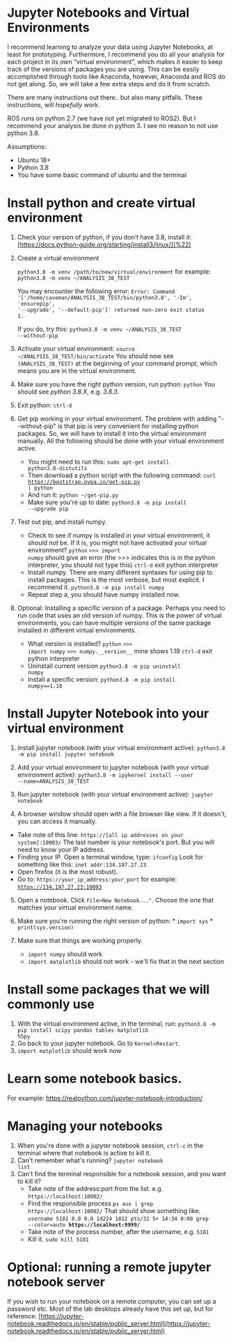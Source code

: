 # Jupyter Notebooks and Virtual Environments
I recommend learning to analyze your data using Jupyter Notebooks, at least for prototyping. Furthermore, I recommend you do all your analysis for each project in its own “virtual environment”, which makes it easier to keep track of the versions of packages you are using. This can be easily accomplished through tools like Anaconda, however, Anaconda and ROS do not get along. So, we will take a few extra steps and do it from scratch.

There are many instructions out there.. but also many pitfalls. These instructions, will _hopefully_ work.

ROS runs on python 2.7 (we have not yet migrated to ROS2). But I recommend your analysis be done in python 3. I see no reason to not use python 3.8.

Assumptions:
* Ubuntu 18+
* Python 3.8
* You have some basic command of ubuntu and the terminal

# Install python and create virtual environment

1. Check your version of python, if you don’t have 3.8, install it: [https://docs.python-guide.org/starting/install3/linux/](%22)

 
2. Create a virtual environment

   <code>python3.8 -m venv /path/to/new/virtual/environment</code>
  for example:
  <code>python3.8 -m venv ~/ANALYSIS_38_TEST</code>
  
    You may encounter the following error:
   <code>Error: Command '['/home/caveman/ANALYSIS_38_TEST/bin/python3.8', '-Im', 'ensurepip', '--upgrade', '--default-pip']' returned non-zero exit status 1.</code>

    If you do, try this:
    <code>python3.8 -m venv ~/ANALYSIS_38_TEST --without-pip</code>

3. Activate your virtual environment:
	<code>source ~/ANALYSIS_38_TEST/bin/activate</code>
	You should now see <code>(ANALYSIS_38_TEST)</code> at the beginning of your command prompt, which means you are in the virtual environment. 

4. Make sure you have the right python version, run python:
	<code>python</code>
	You should see _python 3.8.X_, e.g. _3.8.3_. 
	
5. Exit python:
	<code>ctrl-d</code>

6. Get pip working in your virtual environment. The problem with adding "--without-pip" is that pip is very convenient for installing python packages. So, we will have to install it into the virtual environment manually. All the following should be done with your virtual environment active.
	* You might need to run this: 
	<code>sudo apt-get install python3.8-distutils</code>
	* Then download a python script with the following command:
	<code>curl https://bootstrap.pypa.io/get-pip.py | python</code>
	* And run it:
	<code>python ~/get-pip.py</code>
	* Make sure you're up to date:
	<code>python3.8 -m pip install --upgrade pip</code>

7. Test out pip, and install numpy.
	* Check to see if numpy is installed in your virtual environment, it should *not* be. If it is, you might not have activated your virtual environment?
	<code>python</code> 
	<code>>>> import numpy</code> should give an error (the >>> indicates this is in the python interpreter, you should not type this)
	<code>ctrl-d</code> exit python interpreter
	* Install numpy. There are many different syntaxes for using pip to install packages. This is the most verbose, but most explicit. I recommend it.
	<code>python3.8 -m pip install numpy</code>
	* Repeat step a, you should have numpy installed now. 

8. Optional: Installing a specific version of a package. Perhaps you need to run code that uses an old version of numpy. This is the power of virtual environments, you can have multiple versions of the same package installed in different virtual environments. 
   * What version is installed?
   <code>python</code>
   <code>>>> import numpy</code>
   <code>>>> numpy.&#95;&#95;version__</code> mine shows 1.19
   <code>ctrl-d</code> exit python interpreter
   * Uninstall current version
	<code>python3.8 -m pip uninstall numpy</code>
   * Install a specific version:
   <code>python3.8 -m pip install numpy==1.18</code>

# Install Jupyter Notebook into your virtual environment
1. Install jupyter notebook (with your virtual environment active):
<code>python3.8 -m pip install jupyter notebook</code>

2. Add your virtual environment to jupyter notebook (with your virtual environment active):
<code>python3.8 -m ipykernel install --user --name=ANALYSIS_38_TEST</code>

3. Run jupyter notebook (with your virtual environment active):
<code>jupyter notebook</code>

4. A browser window should open with a file browser like view. If it doesn't, you can access it manually.
  * Take note of this line:
<code>https://[all ip addresses on your system]:10003/</code> The last number is your notebook's port. But you will need to know your IP address. 
  * Finding your IP. Open a terminal window, type:
<code>ifconfig</code>
Look for something like this: <code>inet addr:134.197.27.23</code>
  * Open firefox (it is the most robust).
  * Go to:
<code>https://your_ip_address:your_port</code>
for example:
<code>https://134.197.27.23:10003</code>
	
5. Open a notebook. Click <code>File>New Notebook..."</code>. Choose the one that matches your virtual environment name.

6. Make sure you're running the right version of python:
        * <code>import sys</code>
        * <code>print(sys.version)</code>

7. Make sure that things are working properly. 
	* <code>import numpy</code> should work
	* <code>import matplotlib</code> should not work - we'll fix that in the next section
	
# Install some packages that we will commonly use
1. With the virtual environment active, in the terminal, run:
<code>python3.8 -m pip install scipy pandas tables matplotlib h5py</code>
2. Go back to your jupyter notebook. Go to <code>Kernel<Restart</code>. 
3. <code>import matplotlib</code> should work now

# Learn some notebook basics.
For example: https://realpython.com/jupyter-notebook-introduction/

# Managing your notebooks
1. When you're done with a jupyter notebook session, <code>ctrl-c</code> in the terminal where that notebook is active to kill it.
2. Can't remember what's running?
   <code>jupyter notebook list</code>
3. Can't find the terminal responsible for a notebook session, and you want to kill it? 
    * Take note of the address:port from the list. e.g. <code>https://localhost:10002/</code>
    * Find the responsible process
    <code>ps aux | grep https://localhost:10002/</code>
    That should show something like:
    <code>username 5181  0.0  0.0  14224  1012 pts/32 S+ 14:34 0:00 grep --color=auto **https://localhost:9999/**</code>
    * Take note of the process number, after the username, e.g. <code>5181</code>   
    * Kill it.
    <code>sudo kill 5181</code>
# Optional: running a remote jupyter notebook server

If you wish to run your notebook on a remote computer, you can set up a password etc. Most of the lab desktops already have this set up, but for reference: [https://jupyter-notebook.readthedocs.io/en/stable/public_server.html](https://jupyter-notebook.readthedocs.io/en/stable/public_server.html)
